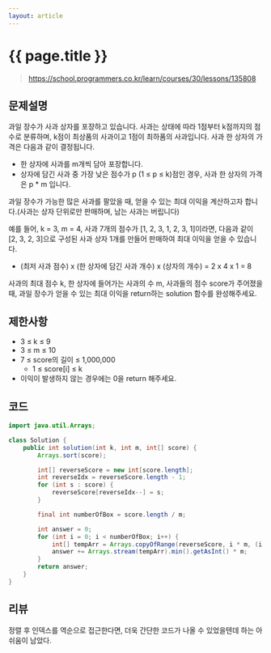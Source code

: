 ```yaml
---
layout: article
---
```


# {{ page.title }}

> https://school.programmers.co.kr/learn/courses/30/lessons/135808

## 문제설명

과일 장수가 사과 상자를 포장하고 있습니다. 사과는 상태에 따라 1점부터 k점까지의 점수로 분류하며, k점이 최상품의 사과이고 1점이 최하품의 사과입니다. 사과 한 상자의 가격은 다음과 같이 결정됩니다.

- 한 상자에 사과를 m개씩 담아 포장합니다.
- 상자에 담긴 사과 중 가장 낮은 점수가 p (1 ≤ p ≤ k)점인 경우, 사과 한 상자의 가격은 p * m 입니다.

과일 장수가 가능한 많은 사과를 팔았을 때, 얻을 수 있는 최대 이익을 계산하고자 합니다.(사과는 상자 단위로만 판매하며, 남는 사과는 버립니다)

예를 들어, k = 3, m = 4, 사과 7개의 점수가 [1, 2, 3, 1, 2, 3, 1]이라면, 다음과 같이 [2, 3, 2, 3]으로 구성된 사과 상자 1개를 만들어 판매하여 최대 이익을 얻을 수 있습니다.

- (최저 사과 점수) x (한 상자에 담긴 사과 개수) x (상자의 개수) = 2 x 4 x 1 = 8

사과의 최대 점수 k, 한 상자에 들어가는 사과의 수 m, 사과들의 점수 score가 주어졌을 때, 과일 장수가 얻을 수 있는 최대 이익을 return하는 solution 함수를 완성해주세요.

## 제한사항

- 3 ≤ k ≤ 9
- 3 ≤ m ≤ 10
- 7 ≤ score의 길이 ≤ 1,000,000
    - 1 ≤ score[i] ≤ k
- 이익이 발생하지 않는 경우에는 0을 return 해주세요.

## 코드

```java
import java.util.Arrays;

class Solution {
    public int solution(int k, int m, int[] score) {
        Arrays.sort(score);

        int[] reverseScore = new int[score.length];
        int reverseIdx = reverseScore.length - 1;
        for (int s : score) {
            reverseScore[reverseIdx--] = s;
        }

        final int numberOfBox = score.length / m;

        int answer = 0;
        for (int i = 0; i < numberOfBox; i++) {
            int[] tempArr = Arrays.copyOfRange(reverseScore, i * m, (i + 1) * m);
            answer += Arrays.stream(tempArr).min().getAsInt() * m;
        }
        return answer;
    }
}
```

## 리뷰
정렬 후 인덱스를 역순으로 접근한다면, 더욱 간단한 코드가 나올 수 있었을텐데 하는 아쉬움이 남았다.